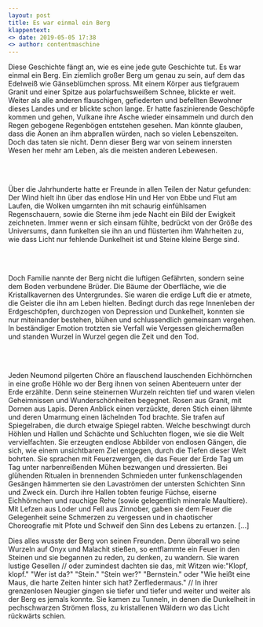 ```yaml
---
layout: post
title: Es war einmal ein Berg
klappentext:
<> date: 2019-05-05 17:38
<> author: contentmaschine
---
```


Diese Geschichte fängt an, wie es eine jede gute Geschichte tut. Es war einmal ein Berg. Ein ziemlich großer Berg um genau zu sein, auf dem das Edelweiß wie Gänseblümchen spross. Mit einem Körper aus tiefgrauem Granit und einer Spitze aus polarfuchsweißem Schnee, blickte er weit. Weiter als alle anderen flauschigen, gefiederten und befellten Bewohner dieses Landes und er blickte schon lange. Er hatte faszinierende Geschöpfe kommen und gehen, Vulkane ihre Asche wieder einsammeln und durch den Regen gebogene Regenbögen entstehen gesehen. Man könnte glauben, dass die Äonen an ihm abprallen würden, nach so vielen Lebenszeiten. Doch das taten sie nicht. Denn dieser Berg war von seinem innersten Wesen her mehr am Leben, als die meisten anderen Lebewesen.

<br><br>

Über die Jahrhunderte hatte er Freunde in allen Teilen der Natur gefunden: Der Wind hielt ihn über das endlose Hin und Her von Ebbe und Flut am Laufen, die Wolken umgarnten ihn mit schaurig einfühlsamen Regenschauern, sowie die Sterne ihm jede Nacht ein Bild der Ewigkeit zeichneten. Immer wenn er sich einsam fühlte, bedrückt von der Größe des Universums, dann funkelten sie ihn an und flüsterten ihm Wahrheiten zu, wie dass Licht nur fehlende Dunkelheit ist und Steine kleine Berge sind. 

<br><br>

Doch Familie nannte der Berg nicht die luftigen Gefährten, sondern seine dem Boden verbundene Brüder. Die Bäume der Oberfläche, wie die Kristallkavernen des Untergrundes. Sie waren die erdige Luft die er atmete, die Geister die ihn am Leben hielten. Bedingt durch das rege Innenleben der Erdgeschöpfen, durchzogen von Depression und Dunkelheit, konnten sie nur miteinander bestehen, blühen und schlussendlich gemeinsam vergehen. In beständiger Emotion trotzten sie Verfall wie Vergessen gleichermaßen und standen Wurzel in Wurzel gegen die Zeit und den Tod.

<br><br>

Jeden Neumond pilgerten Chöre an flauschend lauschenden Eichhörnchen in eine große Höhle wo der Berg ihnen von seinen Abenteuern unter der Erde erzählte. Denn seine steinernen Wurzeln reichten tief und waren vielen Geheimnissen und Wunderschönheiten begegnet. Rosen aus Granit, mit Dornen aus Lapis. Deren Anblick einen verzückte, deren Stich einen lähmte und deren Umarmung einen lächelnden Tod brachte. Sie trafen auf Spiegelraben, die durch etwaige Spiegel rabten. Welche beschwingt durch Höhlen und Hallen und Schächte und Schluchten flogen, wie sie die Welt vervielfachten. Sie erzeugten endlose Abbilder von endlosen Gängen, die sich, wie einem unsichtbarem Ziel entgegen, durch die Tiefen dieser Welt bohrten. Sie sprachen mit Feuerzwergen, die das Feuer der Erde Tag um Tag unter narbenreißenden Mühen bezwangen und dressierten. Bei glühenden Ritualen in brennenden Schmieden unter funkenschlagenden Gesängen hämmerten sie den Lavaströmen der untersten Schichten Sinn und Zweck ein. Durch ihre Hallen tobten feurige Füchse, eiserne Eichhörnchen und rauchige Rehe (sowie gelegentlich minerale Maultiere). Mit Lefzen aus Loder und Fell aus Zinnober, gaben sie dem Feuer die Gelegenheit seine Schmerzen zu vergessen und in chaotischer Choreografie mit Pfote und Schweif den Sinn des Lebens zu ertanzen. [...]

Dies alles wusste der Berg von seinen Freunden. Denn überall wo seine Wurzeln auf Onyx und Malachit stießen, so entflammte ein Feuer in den Steinen und sie begannen zu reden, zu denken, zu wandern. Sie waren lustige Gesellen // oder zumindest dachten sie das, mit Witzen wie:"Klopf, klopf." "Wer ist da?" "Stein." "Stein wer?" "Bernstein." oder "Wie heißt eine Maus, die harte Zeiten hinter sich hat? Zerfledermaus." // In ihrer grenzenlosen Neugier gingen sie tiefer und tiefer und weiter und weiter als der Berg es jemals konnte. Sie kamen zu Tunneln, in denen die Dunkelheit in pechschwarzen Strömen floss, zu kristallenen Wäldern wo das Licht rückwärts schien.
